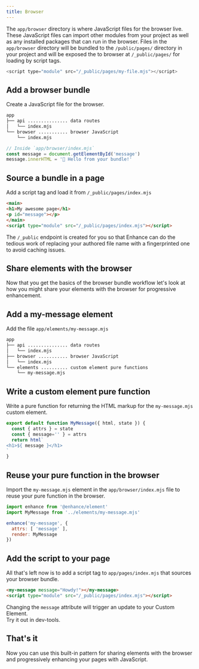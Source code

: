 ```yaml
---
title: Browser
---
```


The `app/browser` directory is where JavaScript files for the browser live. These JavaScript files can import other modules from your project as well as any installed packages that can run in the browser. Files in the `app/browser` directory will be bundled to the `/public/pages/` directory in your project and will be exposed the to browser at `/_public/pages/` for loading by script tags.
```javascript
<script type="module" src="/_public/pages/my-file.mjs"></script>
```

## Add a browser bundle

Create a JavaScript file for the browser.

```bash
app
├── api ............... data routes
│   └── index.mjs
└── browser ........... browser JavaScript
    └── index.mjs
```

```javascript
// Inside `app/browser/index.mjs`
const message = document.getElementById('message')
message.innerHTML = '👋 Hello from your bundle!'
```

## Source a bundle in a page

Add a script tag and load it from `/_public/pages/index.mjs`

```html
<main>
<h1>My awesome page</h1>
<p id="message"></p>
</main>
<script type="module" src="/_public/pages/index.mjs"></script>
```


<doc-callout level="info" mark="💭">

The `/_public` endpoint is created for you so that Enhance can do the tedious work of replacing your authored file name with a fingerprinted one to avoid caching issues.

</doc-callout>

## Share elements with the browser

Now that you get the basics of the browser bundle workflow let's look at how you might share your elements with the browser for progressive enhancement.

## Add a my-message element

Add the file `app/elements/my-message.mjs`

```bash
app
├── api ............... data routes
│   └── index.mjs
├── browser ........... browser JavaScript
│   └── index.mjs
└── elements .......... custom element pure functions
    └── my-message.mjs
```

## Write a custom element pure function

Write a pure function for returning the HTML markup for the `my-message.mjs` custom element.

```javascript
export default function MyMessage({ html, state }) {
  const { attrs } = state
  const { message='' } = attrs
  return html`
<h1>${ message }</h1>
`
}
```

## Reuse your pure function in the browser

Import the `my-message.mjs` element in the `app/browser/index.mjs` file to reuse your pure function in the browser.

```javascript
import enhance from '@enhance/element'
import MyMessage from '../elements/my-message.mjs'

enhance('my-message', {
  attrs: [ 'message' ],
  render: MyMessage
})

```


## Add the script to your page

All that's left now is to add a script tag to `app/pages/index.mjs`  that sources your browser bundle.

```html
<my-message message="Howdy!"></my-message>
<script type="module" src="/_public/pages/index.mjs"></script>
```

<doc-callout level="info" mark="🤯">

Changing the `message` attribute will trigger an update to your Custom Element.
<br>
Try it out in dev-tools.

</doc-callout>

## That's it

Now you can use this built-in pattern for sharing elements with the browser and progressively enhancing your pages with JavaScript.
